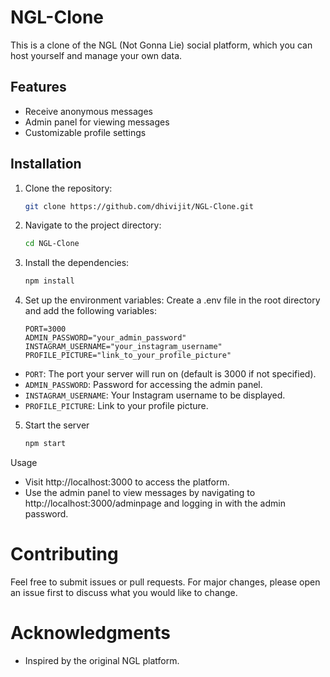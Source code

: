 # NGL-Clone

This is a clone of the NGL (Not Gonna Lie) social platform, which you can host yourself and manage your own data.

## Features
- Receive anonymous messages
- Admin panel for viewing messages
- Customizable profile settings

## Installation

1. Clone the repository:
    ```bash
    git clone https://github.com/dhivijit/NGL-Clone.git
    ```
2. Navigate to the project directory:
    ```bash
    cd NGL-Clone
    ```
3. Install the dependencies:
    ```bash
    npm install
    ```
4. Set up the environment variables:
  Create a .env file in the root directory and add the following variables:

    ```env
    PORT=3000
    ADMIN_PASSWORD="your_admin_password"
    INSTAGRAM_USERNAME="your_instagram_username"
    PROFILE_PICTURE="link_to_your_profile_picture"
    ```
- `PORT`: The port your server will run on (default is 3000 if not specified).
- `ADMIN_PASSWORD`: Password for accessing the admin panel.
- `INSTAGRAM_USERNAME`: Your Instagram username to be displayed.
- `PROFILE_PICTURE`: Link to your profile picture.

5. Start the server
   ```bash
   npm start
   ```

Usage
- Visit http://localhost:3000 to access the platform.
- Use the admin panel to view messages by navigating to http://localhost:3000/adminpage and logging in with the admin password.

# Contributing
Feel free to submit issues or pull requests. For major changes, please open an issue first to discuss what you would like to change.

# Acknowledgments
- Inspired by the original NGL platform.
